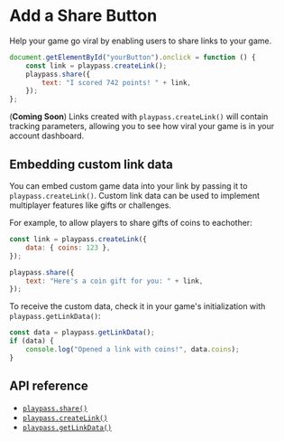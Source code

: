 # Add a Share Button

Help your game go viral by enabling users to share links to your game.

```javascript
document.getElementById("yourButton").onclick = function () {
    const link = playpass.createLink();
    playpass.share({
        text: "I scored 742 points! " + link,
    });
};
```

(**Coming Soon**) Links created with `playpass.createLink()` will contain tracking parameters, allowing you to see how
viral your game is in your account dashboard.

## Embedding custom link data

You can embed custom game data into your link by passing it to `playpass.createLink()`. Custom link
data can be used to implement multiplayer features like gifts or challenges.

For example, to allow players to share gifts of coins to eachother:

```javascript
const link = playpass.createLink({
    data: { coins: 123 },
});

playpass.share({
    text: "Here's a coin gift for you: " + link,
});
```

To receive the custom data, check it in your game's initialization with `playpass.getLinkData()`:

```javascript
const data = playpass.getLinkData();
if (data) {
    console.log("Opened a link with coins!", data.coins);
}
```

## API reference

- [`playpass.share()`](/api/#share)
- [`playpass.createLink()`](/api/#createlink)
- [`playpass.getLinkData()`](/api/#getlinkdata)
